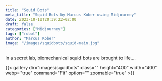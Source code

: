 ```yaml
---
title: "Squid Bots"
meta_title: "Squid Bots by Marcus Kober using Midjourney"
date: 2023-10-10T20:39:22+02:00
draft: false
categories: ["Midjourney"]
tags: ["robot"]
author: "Marcus Kober"
image: "/images/squidbots/squid-main.jpg"
---
```


In a secret lab, biomechanical squid bots are brought to life....

{{< gallery dir="images/squidbots" class="" height="400" width="400" webp="true" command="Fit" option="" zoomable="true" >}}
